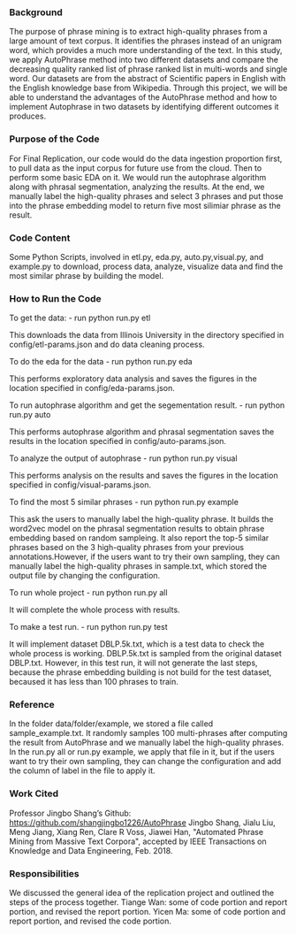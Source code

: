 ### Background

The purpose of phrase mining is to extract high-quality phrases from a large amount of text corpus. It identifies the phrases instead of an unigram word, which provides a much more understanding of the text.  In this study, we apply AutoPhrase method into two different datasets and compare the decreasing quality ranked list of phrase ranked list in multi-words and single word. Our datasets are from the abstract of Scientific papers in English with the English knowledge base from Wikipedia. Through this project, we will be able to understand the advantages of the AutoPhrase method and how to implement Autophrase in two datasets by identifying different outcomes it produces. 

### Purpose of the Code

For Final Replication, our code would do the data ingestion proportion first, to pull data as the input corpus for future use from the cloud. Then to perform some basic EDA on it. We would run the autophrase algorithm along with phrasal segmentation, analyzing the results. At the end, we manually label the high-quality phrases and select 3 phrases and put those into the phrase embedding model to return five most silimiar phrase as the result.

### Code Content
Some Python Scripts, involved in etl.py, eda.py, auto.py,visual.py, and example.py to download, process data, analyze, visualize data and find the most similar phrase by building the model.

	
### How to Run the Code

To get the data:     -      run python run.py etl


This downloads the data from Illinois University in the directory specified in config/etl-params.json and do data cleaning process.


To do the eda for the data     -       run python run.py eda


This performs exploratory data analysis and saves the figures in the location specified in config/eda-params.json.


To run autophrase algorithm and get the segementation result.     -        run python run.py auto



This performs autophrase algorithm and phrasal segmentation saves the results in the location specified in config/auto-params.json.


To analyze the output of autophrase           -         run python run.py visual


This performs analysis on the results and saves the figures in the location specified in config/visual-params.json.


To find the most 5 similar phrases           -         run python run.py example


This ask the users to manually label the high-quality phrase. It builds the word2vec model on the phrasal segmentation results to obtain phrase embedding based on random sampleing. It also report the top-5 similar phrases based on the 3 high-quality phrases from your previous annotations.However, if the users want to try their own sampling, they can manually label the high-quality phrases in sample.txt, which stored the output file by changing the configuration. 


To run whole project       -          run python run.py all

It will complete the whole process with results.


To make a test run.          -        run python run.py test

It will implement dataset DBLP.5k.txt, which is a test data to check the whole process is working. DBLP.5k.txt is sampled from the original dataset DBLP.txt. However, in this test run, it will not generate the last steps, because the phrase embedding building is not build for the test dataset, becaused it has less than 100 phrases to train.



### Reference

In the folder data/folder/example, we stored a file called sample_example.txt. It randomly samples 100 multi-phrases after computing the result from AutoPhrase and we manually label the high-quality phrases. In the run.py all or run.py example, we apply that file in it, but if the users want to try their own sampling, they can change the configuration and add the column of label in the file to apply it.


### Work Cited

Professor Jingbo Shang’s Github: https://github.com/shangjingbo1226/AutoPhrase
Jingbo Shang, Jialu Liu, Meng Jiang, Xiang Ren, Clare R Voss, Jiawei Han, "Automated Phrase Mining from Massive Text Corpora", accepted by IEEE Transactions on Knowledge and Data Engineering, Feb. 2018.

### Responsibilities
We discussed the general idea of the replication project and outlined the steps of the process together.
Tiange Wan: some of code portion and report portion, and revised the report portion.
Yicen Ma: some of code portion and report portion, and revised the code portion.





